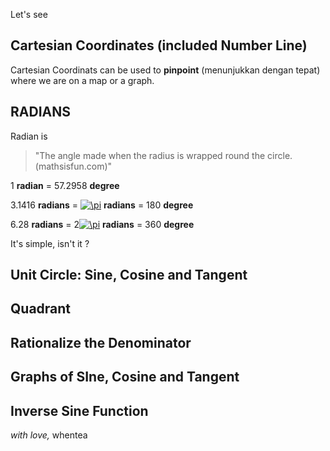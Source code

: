 Let's see

## Cartesian Coordinates (included Number Line)

Cartesian Coordinats can be used to **pinpoint** (menunjukkan dengan tepat) where we are on a map or a graph.




## RADIANS

Radian is
> "The angle made when the radius is wrapped round the circle. (mathsisfun.com)"

1 **radian** = 57.2958 **degree**

3.1416 **radians** = <a href="https://www.codecogs.com/eqnedit.php?latex=\pi" target="_blank"><img src="https://latex.codecogs.com/gif.latex?\pi" title="\pi" /></a> **radians** = 180 **degree**

6.28 **radians** = 2<a href="https://www.codecogs.com/eqnedit.php?latex=\pi" target="_blank"><img src="https://latex.codecogs.com/gif.latex?\pi" title="\pi" /></a> **radians** = 360 **degree**

It's simple, isn't it ?



## Unit Circle: Sine, Cosine and Tangent

## Quadrant

## Rationalize the Denominator

## Graphs of SIne, Cosine and Tangent

## Inverse Sine Function


_with love,_ whentea
